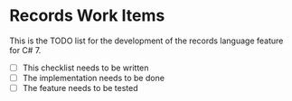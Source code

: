 Records Work Items
==================

This is the TODO list for the development of the records language feature for C# 7.

- [ ] This checklist needs to be written
- [ ] The implementation needs to be done
- [ ] The feature needs to be tested